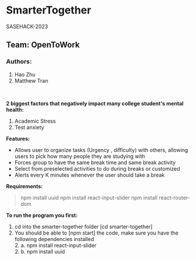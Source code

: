 # SmarterTogether
SASEHACK-2023 
## Team: OpenToWork
### Authors:
1. Hao Zhu
2. Matthew Tran
<br />

**2 biggest factors that negatively impact many college student's mental health:**<br />
 1. Academic Stress 
 2. Test anxiety

**Features:**
- Allows user to organize tasks (Urgency , difficulty) with others, allowing users to pick how many people they are studying with
- Forces group to have the same break time and same break activity
- Select from preselected activities to do during breaks or customized
- Alerts every K minutes whenever the user should take a break


**Requirements:**
> npm install uuid
> npm install react-input-slider 
> npm install react-router-dom

**To run the program you first:**
1. cd into the smarter-together folder [cd smarter-together]
2. You should be able to [npm start] the code, make sure you have the following dependencies installed<br />
    2. a. npm install react-input-slider<br />
    2. b. npm install uuid<br />
